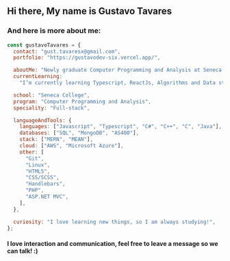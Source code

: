 ## Hi there, My name is Gustavo Tavares
### And  here is more about me:


```js
const gustavoTavares = {
  contact: "gust.tavaresx@gmail.com",
  portfolio: "https://gustavodev-six.vercel.app/",

  aboutMe: "Newly graduate Computer Programming and Analysis at Seneca College, In love with programming and technology.",
  currentLearning:
    "I’m currently learning Typescript, ReactJs, Algorithms and Data structures.",

  school: "Seneca College",
  program: "Computer Programming and Analysis",
  speciality: "Full-stack",

  languageAndTools: {
    languages: ["Javascript", "Typescript", "C#", "C++", "C", "Java"],
    databases: ["SQL", "MongoDB", "AS400"],
    stack: ["MERN", "MEAN"],
    cloud: ["AWS", "Microsoft Azure"],
    other: [
      "Git",
      "Linux",
      "HTML5",
      "CSS/SCSS",
      "Handlebars",
      "PHP",
      "ASP.NET MVC",
    ],
  },

  curiosity: "I love learning new things, so I am always studying!",
};
```

#### I love interaction and communication, feel free to leave a message so we can talk! :)
